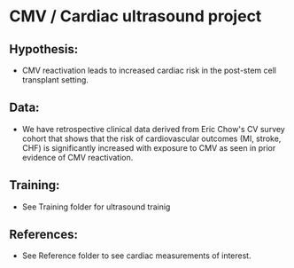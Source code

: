 # CMV / Cardiac ultrasound project

## Hypothesis:
- CMV reactivation leads to increased cardiac risk in the post-stem cell transplant setting.

## Data:
- We have retrospective clinical data derived from Eric Chow's CV survey cohort that shows that the risk of cardiovascular outcomes (MI, stroke, CHF) is significantly increased with exposure to CMV as seen in prior evidence of CMV reactivation.

## Training:
- See Training folder for ultrasound trainig

## References:
- See Reference folder to see cardiac measurements of interest.
